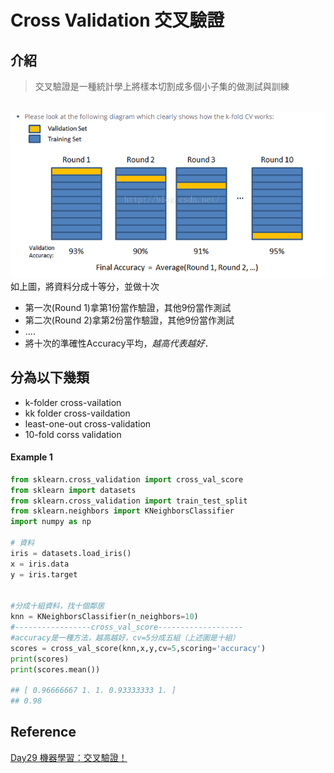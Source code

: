 # Cross Validation 交叉驗證
## 介紹
> 交叉驗證是一種統計學上將樣本切割成多個小子集的做測試與訓練

<br><img src="Cross Validation.png" width="600">
<br>如上圖，將資料分成十等分，並做十次
* 第一次(Round 1)拿第1份當作驗證，其他9份當作測試
* 第二次(Round 2)拿第2份當作驗證，其他9份當作測試
* ....
* 將十次的準確性Accuracy平均，*越高代表越好*．

## 分為以下幾類
* k-folder cross-vailation
* kk folder cross-vaildation
* least-one-out cross-validation
* 10-fold corss validation




#### Example 1
```python
from sklearn.cross_validation import cross_val_score
from sklearn import datasets
from sklearn.cross_validation import train_test_split
from sklearn.neighbors import KNeighborsClassifier
import numpy as np

# 資料
iris = datasets.load_iris()
x = iris.data
y = iris.target


#分成十組資料，找十個鄰居
knn = KNeighborsClassifier(n_neighbors=10)
#-----------------cross_val_score-------------------
#accuracy是一種方法，越高越好，cv=5分成五組（上述圖是十組）
scores = cross_val_score(knn,x,y,cv=5,scoring='accuracy')
print(scores)
print(scores.mean())

## [ 0.96666667 1. 1. 0.93333333 1. ]
## 0.98
```



## Reference
[Day29 機器學習：交叉驗證！](https://ithelp.ithome.com.tw/articles/10197461)
